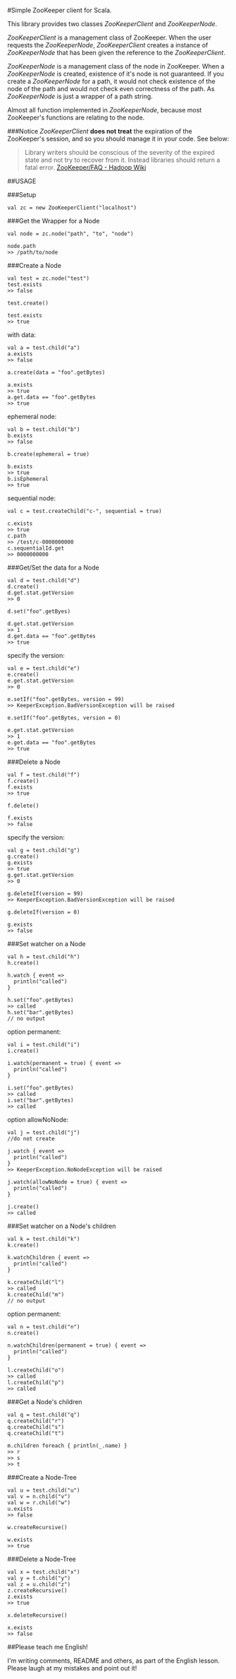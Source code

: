#Simple ZooKeeper client for Scala.

This library provides two classes *ZooKeeperClient* and *ZooKeeperNode*.

*ZooKeeperClient* is a management class of ZooKeeper. When the user requests
the *ZooKeeperNode*, *ZooKeeperClient* creates a instance of *ZooKeeperNode*
that has been given the reference to the *ZooKeeperClient*.

*ZooKeeperNode* is a management class of the node in ZooKeeper.
When a *ZooKeeperNode* is created, existence of it's node is not guaranteed.
If you create a *ZooKeeperNode* for a path,
it would not check existence of the node of the path and would not check even correctness of the path.
As *ZooKeeperNode* is just a wrapper of a path string.

Almost all function implemented in *ZooKeeperNode*, because most
ZooKeeper's functions are relating to the node.

###Notice
*ZooKeeperClient* **does not treat** the expiration of the ZooKeeper's session,
and so you should manage it in your code. See below:

> Library writers should be conscious of the severity of the expired state
and not try to recover from it. Instead libraries should return a fatal error.
[ZooKeeper/FAQ - Hadoop Wiki](http://wiki.apache.org/hadoop/ZooKeeper/FAQ "ZooKeeper/FAQ - Hadoop Wiki")

##USAGE

###Setup

    val zc = new ZooKeeperClient("localhost")
    
###Get the Wrapper for a Node

    val node = zc.node("path", "to", "node")

    node.path
    >> /path/to/node

###Create a Node

    val test = zc.node("test")
    test.exists
    >> false

    test.create()

    test.exists
    >> true

with data:

    val a = test.child("a")
    a.exists
    >> false

    a.create(data = "foo".getBytes)

    a.exists
    >> true
    a.get.data == "foo".getBytes
    >> true

ephemeral node:

    val b = test.child("b")
    b.exists
    >> false

    b.create(ephemeral = true)

    b.exists
    >> true
    b.isEphemeral
    >> true
    
sequential node:

    val c = test.createChild("c-", sequential = true)

    c.exists
    >> true
    c.path
    >> /test/c-0000000000
    c.sequentialId.get
    >> 0000000000
     
###Get/Set the data for a Node

    val d = test.child("d")
    d.create()
    d.get.stat.getVersion
    >> 0

    d.set("foo".getByes)

    d.get.stat.getVersion
    >> 1
    d.get.data == "foo".getBytes
    >> true

specify the version:

    val e = test.child("e")
    e.create()
    e.get.stat.getVersion
    >> 0

    e.setIf("foo".getBytes, version = 99)
    >> KeeperException.BadVersionException will be raised

    e.setIf("foo".getBytes, version = 0)

    e.get.stat.getVersion
    >> 1
    e.get.data == "foo".getBytes
    >> true

###Delete a Node

    val f = test.child("f")
    f.create()
    f.exists
    >> true

    f.delete()

    f.exists
    >> false

specify the version:

    val g = test.child("g")
    g.create()
    g.exists
    >> true
    g.get.stat.getVersion
    >> 0

    g.deleteIf(version = 99)
    >> KeeperException.BadVersionException will be raised

    g.deleteIf(version = 0)

    g.exists
    >> false
     
###Set watcher on a Node

    val h = test.child("h")
    h.create()

    h.watch { event =>
      println("called")
    }

    h.set("foo".getBytes)
    >> called
    h.set("bar".getBytes)
    // no output
    
option permanent:

    val i = test.child("i")
    i.create()

    i.watch(permanent = true) { event =>
      println("called")
    }

    i.set("foo".getBytes)
    >> called
    i.set("bar".getBytes)
    >> called

option allowNoNode:

    val j = test.child("j")
    //do not create

    j.watch { event =>
      println("called")
    }
    >> KeeperException.NoNodeException will be raised

    j.watch(allowNoNode = true) { event =>
      println("called")
    }

    j.create()
    >> called

###Set watcher on a Node's children

    val k = test.child("k")
    k.create()

    k.watchChildren { event =>
      println("called")
    }

    k.createChild("l")
    >> called
    k.createChild("m")
    // no output
    
option permanent:

    val n = test.child("n")
    n.create()

    n.watchChildren(permanent = true) { event =>
      println("called")
    }

    l.createChild("o")
    >> called
    l.createChild("p")
    >> called

###Get a Node's children

    val q = test.child("q")
    q.createChild("r")
    q.createChild("s")
    q.createChild("t")

    m.children foreach { println(_.name) }
    >> r
    >> s
    >> t

###Create a Node-Tree

    val u = test.child("u")
    val v = n.child("v")
    val w = r.child("w")
    u.exists
    >> false

    w.createRecursive()

    w.exists
    >> true

###Delete a Node-Tree

    val x = test.child("x")
    val y = t.child("y")
    val z = u.child("z")
    z.createRecursive()
    z.exists
    >> true

    x.deleteRecursive()

    x.exists
    >> false

##Please teach me English!

I'm writing comments, README and others, as part of the English lesson.
Please laugh at my mistakes and point out it!
